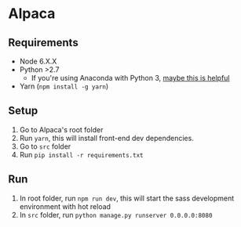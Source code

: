 # Alpaca #

## Requirements ##

 - Node 6.X.X
 - Python >2.7
    - If you're using Anaconda with Python 3,  [maybe this is helpful](http://stackoverflow.com/questions/24405561/how-to-install-2-anacondas-python-2-7-and-3-4-on-mac-os-10-9)
 - Yarn (`npm install -g yarn`)

## Setup ##

 1. Go to Alpaca's root folder
 2. Run `yarn`, this will install front-end dev dependencies.
 3. Go to `src` folder
 4. Run `pip install -r requirements.txt`

## Run ##

 1. In root folder, run `npm run dev`, this will start the sass development environment with hot reload
 2. In `src` folder, run `python manage.py runserver 0.0.0.0:8080`
